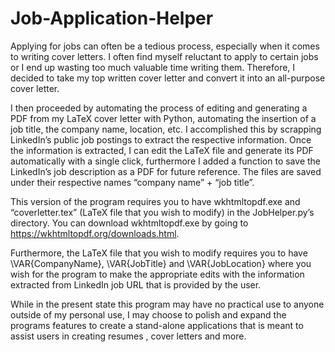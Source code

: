# Job-Application-Helper

Applying for jobs can often be a tedious process, especially when it comes to writing cover letters. I often find myself reluctant to apply to certain jobs or I end up wasting too much valuable time writing them. Therefore, I decided to take my top written cover letter and convert it into an all-purpose cover letter. 

I then proceeded by automating the process of editing and generating a PDF from my LaTeX cover letter with Python, automating the insertion of a job title, the company name, location, etc. I accomplished this by scrapping LinkedIn’s public job postings to extract the respective information. Once the information is extracted, I can edit the LaTeX file and generate its PDF automatically with a single click, furthermore I added a function to save the LinkedIn’s job description as a PDF for future reference. The files are saved under their respective names “company name” + “job title”.

This version of the program requires you to have wkhtmltopdf.exe and “coverletter.tex”  (LaTeX file that you wish to modify)  in the JobHelper.py’s directory. You can download wkhtmltopdf.exe by going to https://wkhtmltopdf.org/downloads.html.

Furthermore, the LaTeX file that you wish to modify requires you to have \VAR{CompanyName}, \VAR{JobTitle} and \VAR{JobLocation} where you wish for the program to make the appropriate edits with the information extracted from LinkedIn job URL that is provided by the user.   

While in the present state this program may have no practical use to anyone outside of my personal use,  I may choose to polish and expand the programs features to create a stand-alone applications that is meant to assist users in creating resumes , cover letters and more. 
